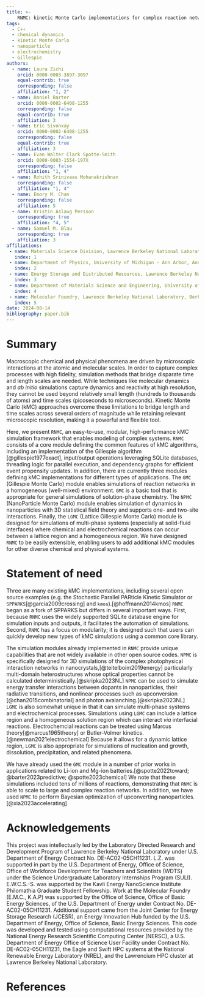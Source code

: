 ```yaml
---
title: >-
    RNMC: kinetic Monte Carlo implementations for complex reaction networks
tags:
  - C++
  - chemical dynamics
  - kinetic Monte Carlo
  - nanoparticle
  - electrochemistry
  - Gillespie
authors:
  - name: Laura Zichi
    orcid: 0000-0003-3897-3097
    equal-contrib: true
    corresponding: false
    affiliation: "1, 2"
  - name: Daniel Barter
    orcid: 0000-0002-6408-1255
    corresponding: false
    equal-contrib: true
    affiliation: 3
  - name: Eric Sivonxay
    orcid: 0000-0002-6408-1255
    corresponding: false
    equal-contrib: true
    affiliation: 3
  - name: Evan Walter Clark Spotte-Smith
    orcid: 0000-0003-1554-197X
    corresponding: false  
    affiliation: "1, 4"
  - name: Rohith Srinivaas Mohanakrishnan
    corresponding: false  
    affiliation: "1, 4"
  - name: Emory M. Chan
    corresponding: false
    affiliation: 5
  - name: Kristin Aslaug Persson
    corresponding: true  
    affiliation: "4, 5"
  - name: Samuel M. Blau
    corresponding: true  
    affiliation: 3
affiliations:
 - name: Materials Science Division, Lawrence Berkeley National Laboratory, Berkeley, CA, USA 94720
   index: 1
 - name: Department of Physics, University of Michigan - Ann Arbor, Ann Arbor, MI, USA 48109
   index: 2
 - name: Energy Storage and Distributed Resources, Lawrence Berkeley National Laboratory, Berkeley, CA USA 94720
   index: 3
 - name: Department of Materials Science and Engineering, University of California - Berkeley, CA, USA 94720
   index: 4
 - name: Molecular Foundry, Lawrence Berkeley National Laboratory, Berkeley, CA, USA 94720
   index: 5
date: 2024-08-14
bibliography: paper.bib
---
```


# Summary
Macroscopic chemical and physical phenomena are driven by microscopic interactions at the atomic and molecular scales.
In order to capture complex processes with high fidelity, simulation methods that bridge disparate time and length scales are needed.
While techniques like molecular dynamics and *ab initio* simulations capture dynamics and reactivity at high resolution, they cannot be used beyond relatively small length (hundreds to thousands of atoms) and time scales (picoseconds to microseconds).
Kinetic Monte Carlo (kMC) approaches overcome these limitations to bridge length and time scales across several orders of magnitude while retaining relevant microscopic resolution, making it a powerful and flexible tool.


Here, we present `RNMC`, an easy-to-use, modular, high-performance kMC simulation framework that enables modeling of complex systems.
`RNMC` consists of a core module defining the common features of kMC algorithms, including an implementation of the Gillespie algorithm [@gillespie1977exact], input/output operations leveraging SQLite databases, threading logic for parallel execution, and dependency graphs for efficient event propensity updates.
In addition, there are currently three modules defining kMC implementations for different types of applications.
The `GMC` (Gillespie Monte Carlo) module enables simulations of reaction networks in a homogeneous (well-mixed) environment.
`GMC` is a basic tool that is appropriate for general simulations of solution-phase chemistry.
The `NPMC` (NanoParticle Monte Carlo) module enables simulation of dynamics in nanoparticles with 3D statistical field theory and supports one- and two-site interactions.
Finally, the `LGMC` (Lattice Gillespie Monte Carlo) module is designed for simulations of multi-phase systems (especially at solid-fluid interfaces) where chemical and electrochemical reactions can occur between a lattice region and a homogeneous region.
We have designed `RNMC` to be easily extensible, enabling users to add additional kMC modules for other diverse chemical and physical systems.

# Statement of need

Three are many existing kMC implementations, including several open source examples (e.g. the Stochastic Parallel PARticle Kinetic Simulator or `SPPARKS`[@garcia2009crossing] and `kmos`).[@hoffmann2014kmos]
`RNMC` began as a fork of SPPARKS but differs in several important ways.
First, because `RNMC` uses the widely supported SQLite database engine for simulation inputs and outputs, it facilitates the automation of simulations.
Second, `RNMC` has a focus on modularity; it is designed such that users can quickly develop new types of kMC simulations using a common core library.
 
The simulation modules already implemented in `RNMC` provide unique capabilities that are not widely available in other open source codes.
`NPMC` is specifically designed for 3D simulations of the complex photophysical interaction networks in nanocrystals,[@teitelboim2019energy] particularly multi-domain heterostructures whose optical properties cannot be calculated deterministically.[@skripka2023NL]
`NPMC` can be used to simulate energy transfer interactions between dopants in nanoparticles, their radiative transitions, and nonlinear processes such as upconversion [@chan2015combinatorial] and photon avalanching.[@skripka2023NL]  
`LGMC` is also somewhat unique in that it can simulate multi-phase systems and electrochemical processes.
Simulations using `LGMC` can include a lattice region and a homogeneous solution region which can interact *via* interfacial reactions.
Electrochemcial reactions can be treated using Marcus theory[@marcus1965theory] or Butler-Volmer kinetics.[@newman2021electrochemical]
Because it allows for a dynamic lattice region, `LGMC` is also appropriate for simulations of nucleation and growth, dissolution, precipitation, and related phenomena.

We have already used the `GMC` module in a number of prior works in applications related to Li-ion and Mg-ion batteries.[@spotte2022toward; @barter2023predictive; @spotte2023chemical] We note that these simulations included tens of millions of reactions, demonstrating that `RNMC` is able to scale to large and complex reaction networks. In addition, we have used `NPMC` to perform Bayesian optimization of upconverting nanoparticles.[@xia2023accelerating]

# Acknowledgements

This project was intellectually led by the Laboratory Directed Research and Development Program of Lawrence Berkeley National Laboratory under U.S. Department of Energy Contract No. DE-AC02-05CH11231.
L.Z. was supported in part by the U.S. Department of Energy, Office of Science, Office of Workforce Development for Teachers and Scientists (WDTS) under the Science Undergraduate Laboratory Internships Program (SULI).
E.W.C.S.-S. was supported by the Kavli Energy NanoScience Institute Philomathia Graduate Student Fellowship.
Work at the Molecular Foundry (E.M.C., K.A.P) was supported by the Office of Science, Office of Basic Energy Sciences, of the U.S. Department of Energy under Contract No. DE-AC02-05CH11231.
Additional support came from the Joint Center for Energy Storage Research (JCESR), an Energy Innovation Hub funded by the U.S. Department of Energy, Office of Science, Basic Energy Sciences.
This code was developed and tested using computational resources provided by the National Energy Research Scientific Computing Center (NERSC), a U.S. Department of Energy Office of Science User Facility under Contract No. DE-AC02-05CH11231, the Eagle and Swift HPC systems at the National Renewable Energy Laboratory (NREL), and the Lawrencium HPC cluster at Lawrence Berkeley National Laboratory.

# References

